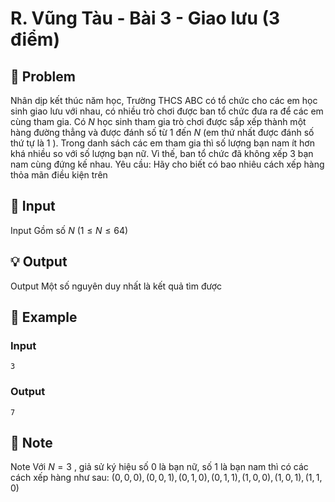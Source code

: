 # R. Vũng Tàu - Bài 3 - Giao lưu (3 điểm)

## 📖 Problem

Nhân dịp kết thúc năm học, Trường THCS ABC có tổ chức cho các em học sinh giao lưu với nhau, có nhiều trò chơi được ban tổ chức đưa ra để các em cùng tham gia. Có
$N$
học sinh tham gia trò chơi được sắp xếp thành một hàng đường thẳng và được đánh số từ
$1$
đến
$N$
(em thứ nhất được đánh số thứ tự là
$1$
). Trong danh sách các em tham gia thì số lượng bạn nam ít hơn khá nhiều so với số lượng bạn nữ. Vì thế, ban tổ chức đã không xếp
$3$
bạn nam cùng đứng kế nhau.
Yêu cầu: Hãy cho biết có bao nhiêu cách xếp hàng thỏa mãn điều kiện trên


## 🧩 Input

Input
Gồm số
$N$
$(1 ≤N≤ 64)$


## 💡 Output

Output
Một số nguyên duy nhất là kết quả tìm được


## 🧠 Example

### Input

```text
3
```

### Output

```text
7
```



## 📝 Note

Note
Với
$N= 3$
, giả sử ký hiệu số
$0$
là bạn nữ, số
$1$
là bạn nam thì có các cách xếp hàng như sau:
$(0, 0, 0), (0, 0, 1), (0, 1, 0), (0, 1, 1), (1, 0, 0), (1, 0, 1), (1, 1, 0)$

